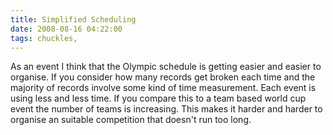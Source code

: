 ```yaml
---
title: Simplified Scheduling
date: 2008-08-16 04:22:00
tags: chuckles, 
---
```

<p class="MsoNormal">As an event I think that the Olympic schedule is getting easier and easier to organise. If you consider how many records get broken each time and the majority of records involve some kind of time measurement. Each event is using less and less time. If you compare this to a team based world cup event the number of teams is increasing. This makes it harder and harder to organise an suitable competition that doesn't run too long.</p>
<p class="MsoNormal"></p>